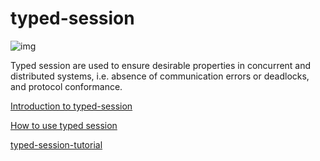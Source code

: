 # typed-session

![img](https://picx.zhimg.com/v2-7833838811b6a8f15550091e2af40301_b.webp)


Typed session are used to ensure desirable properties in concurrent and distributed systems, i.e. absence of communication errors or deadlocks, and protocol conformance.

[Introduction to typed-session](https://discourse.haskell.org/t/introduction-to-typed-session/10100)

[How to use typed session](https://github.com/sdzx-1/How-to-use-typed-session)

[typed-session-tutorial](https://github.com/sdzx-1/typed-session-tutorial)

